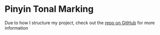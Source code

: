 # Pinyin Tonal Marking

Due to how I structure my project, check out the [repo on GitHub](https://github.com/ARipeAppleByYoursTruly/pinyin-tonal-marking) for more information
